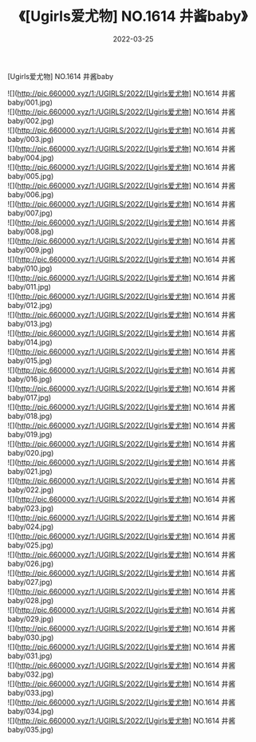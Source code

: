 ﻿---
layout: post
title:  《[Ugirls爱尤物] NO.1614 井酱baby》
date:   2022-03-25
img: http://pic.660000.xyz/1:/UGIRLS/2022/[Ugirls爱尤物] NO.1614 井酱baby/000.jpg
categories: [美女, 清纯, 唯美]
---

[Ugirls爱尤物] NO.1614 井酱baby

 ![](http://pic.660000.xyz/1:/UGIRLS/2022/[Ugirls爱尤物] NO.1614 井酱baby/001.jpg) <br>![](http://pic.660000.xyz/1:/UGIRLS/2022/[Ugirls爱尤物] NO.1614 井酱baby/002.jpg) <br>![](http://pic.660000.xyz/1:/UGIRLS/2022/[Ugirls爱尤物] NO.1614 井酱baby/003.jpg) <br>![](http://pic.660000.xyz/1:/UGIRLS/2022/[Ugirls爱尤物] NO.1614 井酱baby/004.jpg) <br>![](http://pic.660000.xyz/1:/UGIRLS/2022/[Ugirls爱尤物] NO.1614 井酱baby/005.jpg) <br>![](http://pic.660000.xyz/1:/UGIRLS/2022/[Ugirls爱尤物] NO.1614 井酱baby/006.jpg) <br>![](http://pic.660000.xyz/1:/UGIRLS/2022/[Ugirls爱尤物] NO.1614 井酱baby/007.jpg) <br>![](http://pic.660000.xyz/1:/UGIRLS/2022/[Ugirls爱尤物] NO.1614 井酱baby/008.jpg) <br>![](http://pic.660000.xyz/1:/UGIRLS/2022/[Ugirls爱尤物] NO.1614 井酱baby/009.jpg) <br>![](http://pic.660000.xyz/1:/UGIRLS/2022/[Ugirls爱尤物] NO.1614 井酱baby/010.jpg) <br>![](http://pic.660000.xyz/1:/UGIRLS/2022/[Ugirls爱尤物] NO.1614 井酱baby/011.jpg) <br>![](http://pic.660000.xyz/1:/UGIRLS/2022/[Ugirls爱尤物] NO.1614 井酱baby/012.jpg) <br>![](http://pic.660000.xyz/1:/UGIRLS/2022/[Ugirls爱尤物] NO.1614 井酱baby/013.jpg) <br>![](http://pic.660000.xyz/1:/UGIRLS/2022/[Ugirls爱尤物] NO.1614 井酱baby/014.jpg) <br>![](http://pic.660000.xyz/1:/UGIRLS/2022/[Ugirls爱尤物] NO.1614 井酱baby/015.jpg) <br>![](http://pic.660000.xyz/1:/UGIRLS/2022/[Ugirls爱尤物] NO.1614 井酱baby/016.jpg) <br>![](http://pic.660000.xyz/1:/UGIRLS/2022/[Ugirls爱尤物] NO.1614 井酱baby/017.jpg) <br>![](http://pic.660000.xyz/1:/UGIRLS/2022/[Ugirls爱尤物] NO.1614 井酱baby/018.jpg) <br>![](http://pic.660000.xyz/1:/UGIRLS/2022/[Ugirls爱尤物] NO.1614 井酱baby/019.jpg) <br>![](http://pic.660000.xyz/1:/UGIRLS/2022/[Ugirls爱尤物] NO.1614 井酱baby/020.jpg) <br>![](http://pic.660000.xyz/1:/UGIRLS/2022/[Ugirls爱尤物] NO.1614 井酱baby/021.jpg) <br>![](http://pic.660000.xyz/1:/UGIRLS/2022/[Ugirls爱尤物] NO.1614 井酱baby/022.jpg) <br>![](http://pic.660000.xyz/1:/UGIRLS/2022/[Ugirls爱尤物] NO.1614 井酱baby/023.jpg) <br>![](http://pic.660000.xyz/1:/UGIRLS/2022/[Ugirls爱尤物] NO.1614 井酱baby/024.jpg) <br>![](http://pic.660000.xyz/1:/UGIRLS/2022/[Ugirls爱尤物] NO.1614 井酱baby/025.jpg) <br>![](http://pic.660000.xyz/1:/UGIRLS/2022/[Ugirls爱尤物] NO.1614 井酱baby/026.jpg) <br>![](http://pic.660000.xyz/1:/UGIRLS/2022/[Ugirls爱尤物] NO.1614 井酱baby/027.jpg) <br>![](http://pic.660000.xyz/1:/UGIRLS/2022/[Ugirls爱尤物] NO.1614 井酱baby/028.jpg) <br>![](http://pic.660000.xyz/1:/UGIRLS/2022/[Ugirls爱尤物] NO.1614 井酱baby/029.jpg) <br>![](http://pic.660000.xyz/1:/UGIRLS/2022/[Ugirls爱尤物] NO.1614 井酱baby/030.jpg) <br>![](http://pic.660000.xyz/1:/UGIRLS/2022/[Ugirls爱尤物] NO.1614 井酱baby/031.jpg) <br>![](http://pic.660000.xyz/1:/UGIRLS/2022/[Ugirls爱尤物] NO.1614 井酱baby/032.jpg) <br>![](http://pic.660000.xyz/1:/UGIRLS/2022/[Ugirls爱尤物] NO.1614 井酱baby/033.jpg) <br>![](http://pic.660000.xyz/1:/UGIRLS/2022/[Ugirls爱尤物] NO.1614 井酱baby/034.jpg) <br>![](http://pic.660000.xyz/1:/UGIRLS/2022/[Ugirls爱尤物] NO.1614 井酱baby/035.jpg) <br>